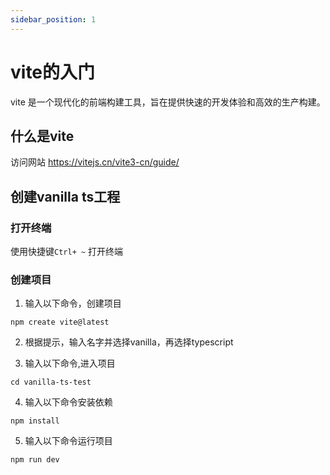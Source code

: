 ```yaml
---
sidebar_position: 1
---
```


# vite的入门
vite 是一个现代化的前端构建工具，旨在提供快速的开发体验和高效的生产构建。

## 什么是vite
访问网站 https://vitejs.cn/vite3-cn/guide/

## 创建vanilla ts工程
### 打开终端
使用快捷键`Ctrl+ ~` 打开终端

### 创建项目
1. 输入以下命令，创建项目
```
npm create vite@latest
```
2. 根据提示，输入名字并选择vanilla，再选择typescript

3. 输入以下命令,进入项目
```
cd vanilla-ts-test
```

4. 输入以下命令安装依赖
```
npm install
```

5. 输入以下命令运行项目
```
npm run dev
```

